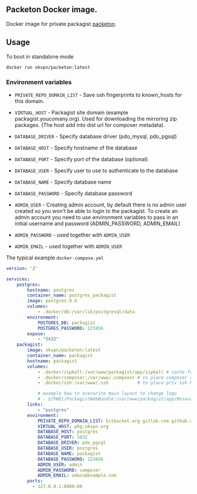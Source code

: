 ## Packeton Docker image.

Docker image for private packagist [packeton](https://github.com/vtsykun/packeton).

## Usage

To boot in standalone mode

```
docker run okvpn/packeton:latest
```

### Environment variables


* `PRIVATE_REPO_DOMAIN_LIST` - Save ssh fingerprints to known_hosts for this domain.

* `VIRTUAL_HOST` - Packagist site domain (example packagist.youcomany.org). 
Used for downloading the mirroring zip packages. (The host add into dist url for composer metadata).

* `DATABASE_DRIVER` - Specify database driver (pdo_mysql, pdo_pgsql)

* `DATABASE_HOST` -  Specify hostname of the database

* `DATABASE_PORT` - Specify port of the database (optional)

* `DATABASE_USER` - Specify user to use to authenticate to the database 

* `DATABASE_NAME` - Specify database name

* `DATABASE_PASSWORD` - Specify database password

* `ADMIN_USER` - Creating admin account, by default there is no admin user created so 
you won't be able to login to the packagist. To create an admin account you need to use 
environment variables to pass in an initial username and password (ADMIN_PASSWORD, ADMIN_EMAIL)

* `ADMIN_PASSWORD` - used together with `ADMIN_USER`

* `ADMIN_EMAIL` - used together with `ADMIN_USER`

The typical example `docker-compose.yml`


```yaml
version: '2'

services:
    postgres:
        hostname: postgres
        container_name: postgres_packagist
        image: postgres:9.6
        volumes:
            - .docker/db:/var/lib/postgresql/data
        environment:
            POSTGRES_DB: packagist
            POSTGRES_PASSWORD: 123456
        expose:
            - "5432"
    packagist:
        image: okvpn/packeton:latest
        container_name: packagist
        hostname: packagist
        volumes:
            - .docker/zipball:/var/www/packagist/app/zipball # cache for zipped directors
            - .docker/composer:/var/www/.composer # to place composer config
            - .docker/ssh:/var/www/.ssh           # to place priv ssh key

            # example how to overwrite main layout to change logo 
            # - ${PWD}/PackagistWebBundle:/var/www/packagist/app/Resources/PackagistWebBundle
        links:
            - "postgres"
        environment:
            PRIVATE_REPO_DOMAIN_LIST: bitbucket.org gitlab.com github.com
            VIRTUAL_HOST: pkg.okvpn.org
            DATABASE_HOST: postgres
            DATABASE_PORT: 5432
            DATABASE_DRIVER: pdo_pgsql
            DATABASE_USER: postgres
            DATABASE_NAME: packagist
            DATABASE_PASSWORD: 123456
            ADMIN_USER: admin
            ADMIN_PASSWORD: composer
            ADMIN_EMAIL: admin@example.com
        ports:
          - 127.0.0.1:8088:80

```
